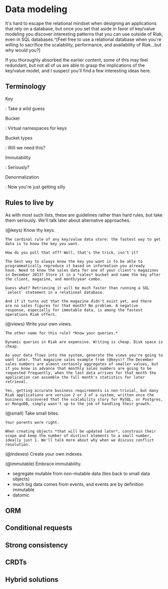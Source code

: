 
# Data modeling

It's hard to escape the relational mindset when designing an
applications that rely on a database, but once you set that aside in
favor of key/value modeling you discover interesting patterns that you
can use outside of Riak, even in SQL
databases.^[Feel free to use a relational database when you're willing to sacrifice the scalability, performance, and availability of Riak...but why would you?]

If you thoroughly absorbed the earlier content, some of this may feel
redundant, but not all of us are able to grasp the implications of the
key/value model, and I suspect you'll find a few interesting ideas
here.

## Terminology

Key

:   Take a wild guess

Bucket

:   Virtual namespaces for keys

Bucket types

:   Will we need this?

Immutability

:   Seriously?

Denormalization

:   Now you're just getting silly

## Rules to live by

As with most such lists, these are guidelines rather than hard rules,
but take them seriously. We'll talk later about alternative
approaches.

(@keys) Know thy keys.

    The cardinal rule of any key/value data store: the fastest way to get
    data is to know the key you want.

    How do you pull that off? Well, that's the trick, isn't it?

    The best way to always know the key you want is to be able to
    programmatically reproduce it based on information you already
    have. Need to know the sales data for one of your client's magazines
    in December 2013? Store it in a *sales* bucket and name the key after
    the client, magazine, and month/year combo.

    Guess what? Retrieving it will be much faster than running a SQL
    `select` statement in a relational database.

    And if it turns out that the magazine didn't exist yet, and there
    are no sales figures for that month? No problem. A negative
    response, especially for immutable data, is among the fastest
    operations Riak offers.

(@views) Write your own views.

    The other name for this rule? *Know your queries.*

    Dynamic queries in Riak are expensive. Writing is cheap. Disk space is
    cheap.

    As your data flows into the system, generate the views you're going to
    want later. That magazine sales example from (@keys)? The December
    sales numbers are almost certainly aggregates of smaller values, but
    if you know in advance that monthly sales numbers are going to be
    requested frequently, when the last data arrives for that month the
    application can assemble the full month's statistics for later
    retrieval.

    Yes, getting accurate business requirements is non-trivial, but many
    Riak applications are version 2 or 3 of a system, written once the
    business discovered that the scalability story for MySQL, or Postgres,
    or MongoDB, simply wasn't up to the job of handling their growth.

(@small) Take small bites.

    Your parents were right.

    When creating objects *that will be updated later*, constrain their
    scope and keep the number of distinct elements to a small number,
    ideally just 1. We'll talk more about why when we discuss conflict
    resolution.

(@indexes) Create your own indexes.

(@immutable) Embrace immutability.

* segregate mutable from non-mutable data (ties back to small data objects)
* much big data comes from events, and events are by definition immutable
* datomic

<!-- Think about a chapter break here -->
## ORM

## Conditional requests

<!-- May be too deep in the weeds, but deserves at least a mention -->

## Strong consistency

<!-- YAY -->

## CRDTs

## Hybrid solutions
